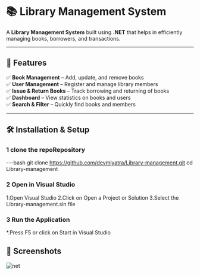 # 📚 Library Management System

A **Library Management System** built using **.NET** that helps in efficiently managing books, borrowers, and transactions.

---

## 🚀 Features  
✅ **Book Management** – Add, update, and remove books  
✅ **User Management** – Register and manage library members  
✅ **Issue & Return Books** – Track borrowing and returning of books  
✅ **Dashboard** – View statistics on books and users  
✅ **Search & Filter** – Quickly find books and members  

---

## 🛠️ Installation & Setup  

### 1 clone the repoRepository
---bash
git clone https://github.com/devmiyatra/Library-management.git
cd Library-management
### 2 Open in Visual Studio
1.Open Visual Studio
2.Click on Open a Project or Solution
3.Select the Library-management.sln file
### 3 Run the Application
*.Press F5 or click on Start in Visual Studio

## 📸 Screenshots
![net](https://github.com/user-attachments/assets/45e7ef0f-0a7f-47ac-ab88-22360bd4121d)

